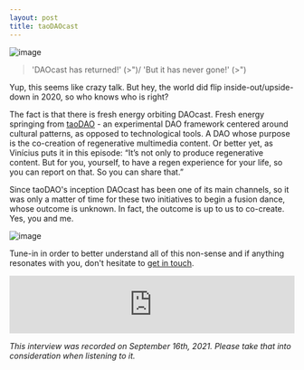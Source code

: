 ```yaml
---
layout: post
title: taoDAOcast
---
```


![image](/assets/images/banners/taodaocast.png)

> 'DAOcast has returned!' \(>")/
> 'But it has never gone!' (>")

Yup, this seems like crazy talk. But hey, the world did flip inside-out/upside-down in 2020, so who knows who is right?

The fact is that there is fresh energy orbiting DAOcast. Fresh energy springing from [taoDAO](https://gitcoin.co/grants/1499/taodao) - an experimental DAO framework centered around cultural patterns, as opposed to technological tools. A DAO whose purpose is the co-creation of regenerative multimedia content. Or better yet, as Vinícius puts it in this episode: “It’s not only to produce regenerative content. But for you, yourself, to have a regen experience for your life, so you can report on that. So you can share that.”

Since taoDAO's inception DAOcast has been one of its main channels, so it was only a matter of time for these two initiatives to begin a fusion dance, whose outcome is unknown. In fact, the outcome is up to us to co-create. Yes, you and me.

![image](https://gifimage.net/fusion-dance-gif-9/)

Tune-in in order to better understand all of this non-sense and if anything resonates with you, don't hesitate to [get in touch](https://t.me/joinchat/jmfilFEasxFiNGE1).

<iframe src="https://anchor.fm/daocast/embed/episodes/taoDAOcast-e17q11v" height="102px" width="100%" frameborder="0" scrolling="no"></iframe>

*This interview was recorded on September 16th, 2021. Please take that into consideration when listening to it.*
